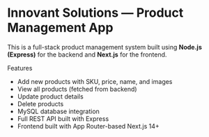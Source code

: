 # Innovant Solutions — Product Management App

This is a full-stack product management system built using **Node.js (Express)** for the backend and **Next.js** for the frontend.

 Features 

- Add new products with SKU, price, name, and images
- View all products (fetched from backend)
- Update product details
- Delete products
- MySQL database integration
- Full REST API built with Express
- Frontend built with App Router-based Next.js 14+
 
